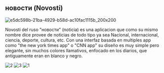 ## новости (Novosti)

![e5dc598b-21ba-4929-b58d-ac10fac1115b_200x200](https://user-images.githubusercontent.com/26550175/60407000-c3897800-9b86-11e9-8740-349a5ae2320f.png)

Novosti del ruso "новости" (noticia)  es una aplicacion que como su mismo nombre dice provee de noticias de todo tipo ya sea Nacional, internacional, ciencia, deporte, cultura, etc. Con una interfaz basada en multiples app como "the new york times app" o "CNN app" su diseño es muy simple pero elegante, sin muchos colores llamativos, enfocado en los diarios, que antiguamente eran en blanco y negro.

![2](https://user-images.githubusercontent.com/26550175/60407138-85d91f00-9b87-11e9-89a3-8f12ef92d6be.PNG)
![3](https://user-images.githubusercontent.com/26550175/60407139-8671b580-9b87-11e9-8632-2cab7e42258f.PNG)
![1](https://user-images.githubusercontent.com/26550175/60407140-8671b580-9b87-11e9-87d0-1eb542684877.PNG)

